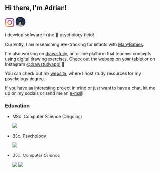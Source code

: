## Hi there, I'm Adrian!

<a href="https://instagram.com/adriansteffan" target="_blank"><img height=30 src="resources/svg/instagram.svg"></a>
<a href="https://adriansteffan.com" target="_blank"><img height=33 src="resources/logo.png"></a>


I develop software in the 🧠 psychology field!

Currently, I am researching eye-tracking for infants with [ManyBabies](https://manybabies.github.io/).

I'm also working on <a target="_blank" href="https://draw.study">draw.study</a>, an online platform that teaches concepts using digital drawing exercises. Check out the webapp on your tablet or on Instagram <a target="_blank" href="https://www.instagram.com/drawstudyapp/">@drawstudyapp!</a> 🙂

 
You can check out my <a href="https://adriansteffan.com" target="_blank">website</a>, where I host study resources for my psychology degree.

If you have an interesting project in mind or just want to have a chat, hit me up on my socials or send me an <a href="mailto:adrian.steffan@hotmail.de" target="_blank">e-mail</a>! 



### Education

* MSc. Computer Science (Ongoing)

    <a href="https://www.tum.de/en/" target="_blank"><img height=30 src="https://upload.wikimedia.org/wikipedia/commons/thumb/c/c8/Logo_of_the_Technical_University_of_Munich.svg/1200px-Logo_of_the_Technical_University_of_Munich.svg.png"/></a>


* BSc. Psychology

    <a href="https://www.lmu.de/en/" target="_blank"><img height=30 src="https://upload.wikimedia.org/wikipedia/commons/thumb/0/06/LMU_Muenchen_Logo.svg/1280px-LMU_Muenchen_Logo.svg.png"/></a>

* BSc. Computer Science 

    <a href="https://www.tum.de/en/" target="_blank"><img height=30 src="https://upload.wikimedia.org/wikipedia/commons/thumb/c/c8/Logo_of_the_Technical_University_of_Munich.svg/1200px-Logo_of_the_Technical_University_of_Munich.svg.png"/></a>
     <a href="https://www.kaist.ac.kr/en/" target="_blank"><img height=45  src="https://www.freelogovectors.net/wp-content/uploads/2021/04/kaist-logo-freelogovectors.net_-768x768.png"/></a>
